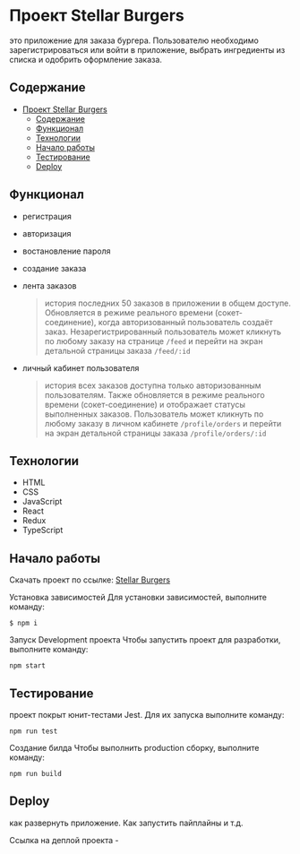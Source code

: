 # Проект Stellar Burgers

это приложение для заказа бургера. Пользователю необходимо зарегистрироваться или войти в приложение, выбрать ингредиенты из списка и одобрить оформление заказа.

## Содержание

- [Проект Stellar Burgers](#проект-stellar-burgers)
	- [Содержание](#содержание)
	- [Функционал](#функционал)
	- [Технологии](#технологии)
	- [Начало работы](#начало-работы)
	- [Тестирование](#тестирование)
	- [Deploy](#deploy)

## Функционал

- регистрация
- авторизация
- востановление пароля
- создание заказа
- лента заказов

  > история последних 50 заказов в приложении в общем доступе. Обновляется в режиме реального времени (сокет-соединение), когда авторизованный пользователь создаёт заказ. Незарегистрированный пользователь может кликнуть по любому заказу на странице `/feed` и перейти на экран детальной страницы заказа `/feed/:id`

- личный кабинет пользователя

  > история всех заказов доступна только авторизованным пользователям. Также обновляется в режиме реального времени (сокет-соединение) и отображает статусы выполненных заказов. Пользователь может кликнуть по любому заказу в личном кабинете `/profile/orders` и перейти на экран детальной страницы заказа `/profile/orders/:id`

## Технологии

- HTML
- CSS
- JavaScript
- React
- Redux
- TypeScript

## Начало работы

Скачать проект по ссылке:
[Stellar Burgers](https://github.com/Jane-Doe666/react-burger)

Установка зависимостей
Для установки зависимостей, выполните команду:

`$ npm i`

Запуск Development проекта
Чтобы запустить проект для разработки, выполните команду:

`npm start`

## Тестирование

проект покрыт юнит-тестами Jest. Для их запуска выполните команду:

`npm run test`

Создание билда
Чтобы выполнить production сборку, выполните команду:

`npm run build`

## Deploy

как развернуть приложение. Как запустить пайплайны и т.д.

Ссылка на деплой проекта -

